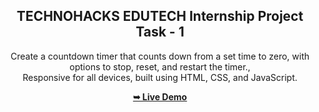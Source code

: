 <div align="center">
  
  <h2 align="center">TECHNOHACKS
EDUTECH Internship Project Task - 1</h2>

Create a countdown timer that counts down
from a set time to zero, with options to stop,
reset, and restart the timer.,
<br />Responsive for all devices, built using HTML, CSS, and JavaScript.

<a href="https://adityasahu73.github.io/TechnoHacks-EduTech-Countdown-Timer/"><strong>➥ Live Demo</strong></a>

</div>
